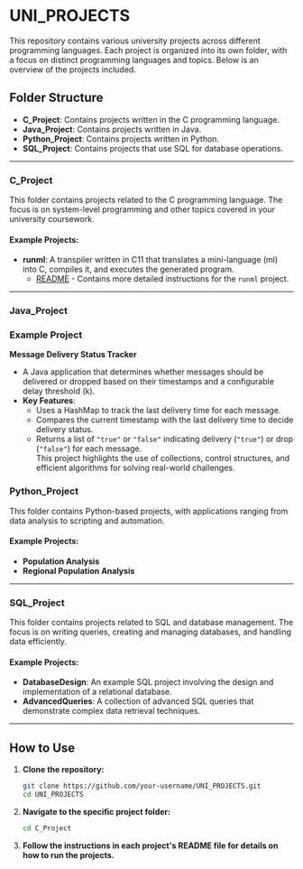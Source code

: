 # UNI_PROJECTS

This repository contains various university projects across different programming languages. Each project is organized into its own folder, with a focus on distinct programming languages and topics. Below is an overview of the projects included.

## Folder Structure

- **C_Project**: Contains projects written in the C programming language.
- **Java_Project**: Contains projects written in Java.
- **Python_Project**: Contains projects written in Python.
- **SQL_Project**: Contains projects that use SQL for database operations.

---

### C_Project

This folder contains projects related to the C programming language. The focus is on system-level programming and other topics covered in your university coursework.

#### Example Projects:
- **runml**: A transpiler written in C11 that translates a mini-language (ml) into C, compiles it, and executes the generated program. 
  - [README](./C_Project/README.md) - Contains more detailed instructions for the `runml` project.

---

### Java_Project

### Example Project  

**Message Delivery Status Tracker**  
- A Java application that determines whether messages should be delivered or dropped based on their timestamps and a configurable delay threshold \(k\).  
- **Key Features**:  
  - Uses a HashMap to track the last delivery time for each message.  
  - Compares the current timestamp with the last delivery time to decide delivery status.  
  - Returns a list of `"true"` or `"false"` indicating delivery (`"true"`) or drop (`"false"`) for each message.  
This project highlights the use of collections, control structures, and efficient algorithms for solving real-world challenges.  


### Python_Project

This folder contains Python-based projects, with applications ranging from data analysis to scripting and automation.

#### Example Projects:
- **Population Analysis**
- **Regional Population Analysis**

---

### SQL_Project

This folder contains projects related to SQL and database management. The focus is on writing queries, creating and managing databases, and handling data efficiently.

#### Example Projects:
- **DatabaseDesign**: An example SQL project involving the design and implementation of a relational database.
- **AdvancedQueries**: A collection of advanced SQL queries that demonstrate complex data retrieval techniques.

---

## How to Use

1. **Clone the repository:**
   ```bash
   git clone https://github.com/your-username/UNI_PROJECTS.git
   cd UNI_PROJECTS
2. **Navigate to the specific project folder:**
   ```bash
   cd C_Project
4. **Follow the instructions in each project's README file for details on how to run the projects.**
